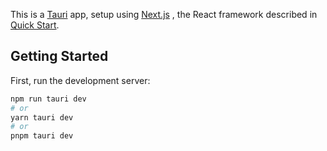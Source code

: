 This is a [Tauri](https://tauri.app/) app, setup using [Next.js](https://nextjs.org/) , the React framework described in [Quick Start](https://tauri.app/v1/guides/getting-started/setup/next-js).

## Getting Started

First, run the development server:

```bash
npm run tauri dev
# or
yarn tauri dev
# or
pnpm tauri dev
```
